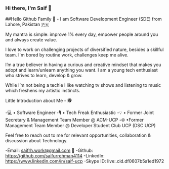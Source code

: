 ### Hi there, I'm Saif 👋

##Hello Github Family 👋 - I am Software Development Engineer (SDE) from Lahore, Pakistan 🇵🇰

My mantra is simple: improve 1% every day, empower people around you and always create value.

I love to work on challenging projects of diversified nature, besides a skillful team. I'm bored by routine work, challenges keep me alive. 

I’m a true believer in having a curious and creative mindset that makes you adopt and learn/unlearn anything you want. I am a young tech enthusiast who strives to learn, develop & grow. 

While I’m not being a techie I like watching tv shows and listening to music which freshens my artistic instincts. 

Little Introduction about Me - 🕵️

 -💻 • Software Engineer 
 -🎙️ • Tech Freak Enthusiastic 
 -💡 • Former Joint Secretary & Management Team Member @ ACM-UCP
 -🌐 •Former Management Team Member @ Developer Student Club UCP (DSC UCP)


Feel free to reach out to me for relevant opportunities, collaboration & discussion about Technology.

-Email: saifrh.work@gmail.com 📩
-Github: https://github.com/saifurrehman4114
-LinkedIn: https://www.linkedin.com/in/saif-ucp
-Skype ID: live:.cid.df0607b5a1ed1972
##



